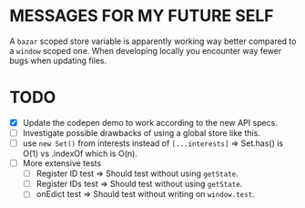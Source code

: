 # MESSAGES FOR MY FUTURE SELF

A `bazar` scoped store variable is apparently working way better compared to a `window` scoped one.
When developing locally you encounter way fewer bugs when updating files.

# TODO

- [x] Update the codepen demo to work according to the new API specs.
- [ ] Investigate possible drawbacks of using a global store like this.
- [ ] use `new Set()` from interests instead of `[...interests]` => Set.has() is O(1) vs .indexOf which is O(n).
- [ ] More extensive tests
  - [ ] Register ID test => Should test without using `getState`.
  - [ ] Register IDs test => Should test without using `getState`.
  - [ ] onEdict test => Should test without writing on `window.test`. 